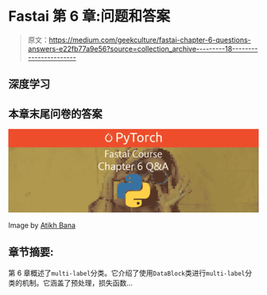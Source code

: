 # Fastai 第 6 章:问题和答案

> 原文：<https://medium.com/geekculture/fastai-chapter-6-questions-answers-e22fb77a9e56?source=collection_archive---------18----------------------->

## 深度学习

## 本章末尾问卷的答案

![](img/f87a8f24cefd800f998d73dc2a48146f.png)

Image by [Atikh Bana](https://unsplash.com/@tikh)

## 章节摘要:

第 6 章概述了`multi-label`分类。它介绍了使用`DataBlock`类进行`multi-label`分类的机制。它涵盖了预处理，损失函数…